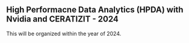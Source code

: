 ## High Performacne Data Analytics (HPDA) with Nvidia and CERATIZIT - 2024

This will be organized within the year of 2024.